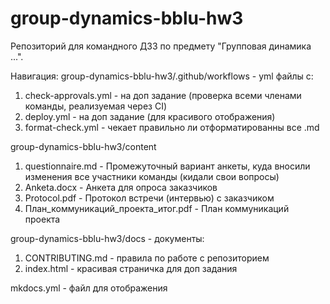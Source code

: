 # group-dynamics-bblu-hw3

Репозиторий для командного ДЗ3 по предмету "Групповая динамика ...".

Навигация:
group-dynamics-bblu-hw3/.github/workflows - yml файлы с:
1. check-approvals.yml - на доп задание (проверка всеми членами команды, реализуемая через CI)
2. deploy.yml - на доп задание (для красивого отображения)
3. format-check.yml - чекает правильно ли отформатированны все .md

group-dynamics-bblu-hw3/content
1. questionnaire.md - Промежуточный вариант анкеты, куда вносили изменения все участники команды (кидали свои вопросы)
2. Anketa.docx - Анкета для опроса заказчиков
3. Protocol.pdf - Протокол встречи (интервью) с заказчиком
4. План_коммуникаций_проекта_итог.pdf - План коммуникаций проекта

group-dynamics-bblu-hw3/docs - документы:
1. CONTRIBUTING.md - правила по работе с репозиторием
2. index.html - красивая страничка для доп задания

mkdocs.yml - файл для отображения
